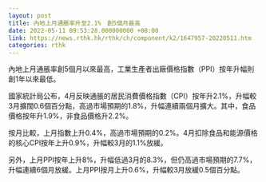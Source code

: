 ```yaml
---
layout: post
title: 內地上月通脹率升至2.1%　創5個月最高
date: 2022-05-11 09:53:28.000000000 +08:00
link: https://news.rthk.hk/rthk/ch/component/k2/1647957-20220511.htm
categories: rthk
---
```


內地上月通脹率創5個月以來最高，工業生產者出廠價格指數（PPI）按年升幅則創1年以來最低。

國家統計局公布，4月反映通脹的居民消費價格指數（CPI）按年升2.1%，升幅較3月擴闊0.6個百分點，高過市場預期的1.8%，升幅連續兩個月擴大。其中，食品價格按年升1.9%，非食品價格升2.2%。

按月比較，上月指數上升0.4%，高過市場預期的0.2%。4月扣除食品和能源價格的核心CPI按年上升0.9%，升幅較3月的1.1%放緩。

另外，上月PPI按年上升8%，升幅低過3月的8.3%，但仍高過市場預期的7.7%，升幅連續6個月放緩。上月PPI按月上升0.6%，升幅較3月放緩0.5個百分點。
